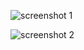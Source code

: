 ![screenshot 1](http://screenshots.alexandragaag.php.a-level.com.ua/2019-Aug-13-14-02-18.png)

![screenshot 2](http://screenshots.alexandragaag.php.a-level.com.ua/2019-Aug-13-13-57-52.png)